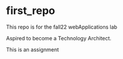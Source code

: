 # first_repo
This repo is for the fall22 webApplications lab

Aspired to become a Technology Architect.

This is an assignment
